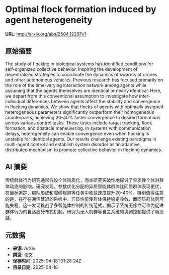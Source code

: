 # Optimal flock formation induced by agent heterogeneity

**URL**: http://arxiv.org/abs/2504.12297v1

## 原始摘要

The study of flocking in biological systems has identified conditions for
self-organized collective behavior, inspiring the development of decentralized
strategies to coordinate the dynamics of swarms of drones and other autonomous
vehicles. Previous research has focused primarily on the role of the
time-varying interaction network among agents while assuming that the agents
themselves are identical or nearly identical. Here, we depart from this
conventional assumption to investigate how inter-individual differences between
agents affect the stability and convergence in flocking dynamics. We show that
flocks of agents with optimally assigned heterogeneous parameters significantly
outperform their homogeneous counterparts, achieving 20-40% faster convergence
to desired formations across various control tasks. These tasks include target
tracking, flock formation, and obstacle maneuvering. In systems with
communication delays, heterogeneity can enable convergence even when flocking
is unstable for identical agents. Our results challenge existing paradigms in
multi-agent control and establish system disorder as an adaptive, distributed
mechanism to promote collective behavior in flocking dynamics.


## AI 摘要

传统群体行为研究通常假设个体同质化，而本研究突破性地探讨了异质性个体对群体动态的影响。研究发现，参数优化分配的异质智能体群体比同质群体表现更优，在目标追踪、编队形成和障碍规避等任务中收敛速度提升20-40%。特别值得注意的是，在存在通信延迟的系统中，异质性能使群体保持稳定收敛，而同质群体则可能失稳。这一发现挑战了多智能体控制的传统范式，揭示了系统无序性可作为促进群体行为的自适应分布式机制。研究为无人机群等自主系统的协调控制提供了新思路。

## 元数据

- **来源**: ArXiv
- **类型**: 论文
- **保存时间**: 2025-04-18T01:28:24Z
- **目录日期**: 2025-04-18
